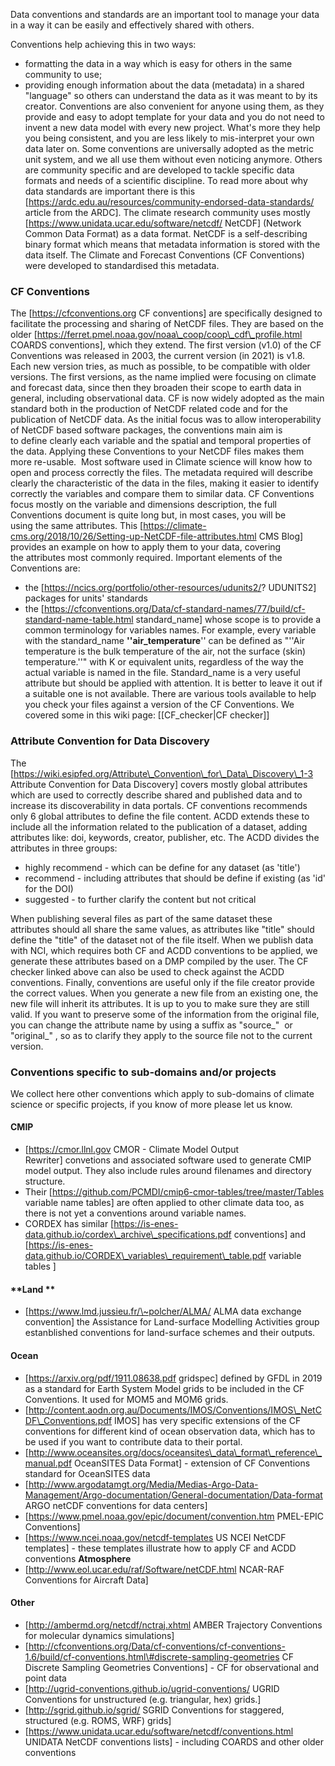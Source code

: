 Data conventions and standards are an important tool to manage your data
in a way it can be easily and effectively shared with others.

Conventions help achieving this in two ways: 
* formatting the data in a
way which is easy for others in the same community to use; 
* providing enough information about the data (metadata) in a shared "language" so
others can understand the data as it was meant to by its creator.
Conventions are also convenient for anyone using them, as they provide
and easy to adopt template for your data and you do not need to invent a
new data model with every new project. What's more they help you being
consistent, and you are less likely to mis-interpret your own data later
on. Some conventions are universally adopted as the metric unit system,
and we all use them without even noticing anymore. Others are community
specific and are developed to tackle specific data formats and needs of
a scientific discipline. To read more about why data standards are
important there is this [https://ardc.edu.au/resources/community-endorsed-data-standards/
article from the ARDC]. The climate research community uses mostly [https://www.unidata.ucar.edu/software/netcdf/ NetCDF] (Network Common
Data Format) as a data format. NetCDF is a self-describing binary format
which means that metadata information is stored with the data
itself. The Climate and Forecast Conventions (CF Conventions) were
developed to standardised this metadata. 

### **CF Conventions**
The [https://cfconventions.org CF conventions] are specifically designed
to facilitate the processing and sharing of NetCDF files. They are based
on the older [https://ferret.pmel.noaa.gov/noaa\_coop/coop\_cdf\_profile.html
COARDS conventions], which they extend. The first version (v1.0) of the
CF Conventions was released in 2003, the current version (in 2021) is
v1.8. Each new version tries, as much as possible, to be compatible with
older versions. The first versions, as the name implied were focusing on
climate and forecast data, since then they broaden their scope to earth
data in general, including observational data. CF is now widely adopted
as the main standard both in the production of NetCDF related code and
for the publication of NetCDF data. As the initial focus was to allow
interoperability of NetCDF based software packages, the conventions main
aim is to define clearly each variable and the spatial and temporal
properties of the data. Applying these Conventions to your NetCDF files
makes them more re-usable.  Most software used in Climate science will
know how to open and process correctly the files. The metadata
required will describe clearly the characteristic of the data in the
files, making it easier to identify correctly the variables and compare
them to similar data. CF Conventions focus mostly on the variable and
dimensions description, the full Conventions document is quite long but,
in most cases, you will be using the same attributes. This [https://climate-cms.org/2018/10/26/Setting-up-NetCDF-file-attributes.html CMS Blog] provides an example on how to apply them to your data,
covering the attributes most commonly required. Important elements of
the Conventions are: 
* the [https://ncics.org/portfolio/other-resources/udunits2/? UDUNITS2]
packages for units' standards 
* the [https://cfconventions.org/Data/cf-standard-names/77/build/cf-standard-name-table.html
standard\_name] whose scope is to provide a common terminology for
variables names. For example, every variable with the standard\_name
**''air\_temperature**'' can be defined as "''Air temperature is the
bulk temperature of the air, not the surface (skin) temperature.''" with
K or equivalent units, regardless of the way the actual variable is
named in the file. Standard\_name is a very useful attribute but should
be applied with attention. It is better to leave it out if a suitable
one is not available. There are various tools available to help you
check your files against a version of the CF Conventions. We covered
some in this wiki page: \[\[CF\_checker|CF checker]]   

### **Attribute Convention for Data Discovery**
The [https://wiki.esipfed.org/Attribute\_Convention\_for\_Data\_Discovery\_1-3
Attribute Convention for Data Discovery] covers mostly global
attributes which are used to correctly describe shared and published
data and to increase its discoverability in data portals. CF conventions
recommends only 6 global attributes to define the file content. ACDD
extends these to include all the information related to the publication
of a dataset, adding attributes like: doi, keywords, creator, publisher,
etc. The ACDD divides the attributes in three groups: 
* highly recommend - which can be define for any dataset (as 'title') 
* recommend - including attributes that should be define if existing (as
'id' for the DOI) 
* suggested - to further clarify the content but not critical 

When publishing several files as part of the same dataset these
attributes should all share the same values, as attributes like "title"
should define the "title" of the dataset not of the file itself. When we
publish data with NCI, which requires both CF and ACDD conventions to be
applied, we generate these attributes based on a DMP compiled by the
user. The CF checker linked above can also be used to check against the
ACDD conventions. Finally, conventions are useful only if the file
creator provide the correct values. When you generate a new file from an
existing one, the new file will inherit its attributes. It is up to you
to make sure they are still valid. If you want to preserve some of the
information from the original file, you can change the attribute name by
using a suffix as "source\_"  or "original\_" , so as to clarify they
apply to the source file not to the current version.

### **Conventions specific to sub-domains and/or projects**
We collect here other conventions which apply to sub-domains of climate science or specific
projects, if you know of more please let us know. 

#### **CMIP**
* [https://cmor.llnl.gov CMOR - Climate Model Output
Rewriter] convetions and associated software used to generate CMIP
model output. They also include rules around filenames and directory
structure. 
* Their [https://github.com/PCMDI/cmip6-cmor-tables/tree/master/Tables variable
name tables] are often applied to other climate data too, as there is
not yet a conventions around variable names.  
* CORDEX has similar [https://is-enes-data.github.io/cordex\_archive\_specifications.pdf
conventions] and [https://is-enes-data.github.io/CORDEX\_variables\_requirement\_table.pdf
variable tables ]

#### **Land ** 
* [https://www.lmd.jussieu.fr/\~polcher/ALMA/ ALMA data exchange
convention] the Assistance for Land-surface Modelling Activities group
estanblished conventions for land-surface schemes and their outputs.

#### **Ocean** 
* [https://arxiv.org/pdf/1911.08638.pdf
gridspec] defined by GFDL in 2019 as a standard for Earth System Model
grids to be included in the CF Conventions. It used for MOM5 and MOM6
grids. 
* [http://content.aodn.org.au/Documents/IMOS/Conventions/IMOS\_NetCDF\_Conventions.pdf
IMOS] has very specific extensions of the CF conventions for different
kind of ocean observation data, which has to be used if you want to
contribute data to their portal. 
* [http://www.oceansites.org/docs/oceansites\_data\_format\_reference\_manual.pdf
OceanSITES Data Format] - extension of CF Conventions standard for
OceanSITES data 
* [http://www.argodatamgt.org/Media/Medias-Argo-Data-Management/Argo-documentation/General-documentation/Data-format
ARGO netCDF conventions for data centers] 
* [https://www.pmel.noaa.gov/epic/document/convention.htm PMEL-EPIC
Conventions] 
* [https://www.ncei.noaa.gov/netcdf-templates US
NCEI NetCDF templates] - these templates illustrate how to apply CF and
ACDD conventions **Atmosphere** 
* [http://www.eol.ucar.edu/raf/Software/netCDF.html NCAR-RAF Conventions
for Aircraft Data] 

#### **Other** 
* [http://ambermd.org/netcdf/nctraj.xhtml AMBER Trajectory Conventions
for molecular dynamics simulations] 
* [http://cfconventions.org/Data/cf-conventions/cf-conventions-1.6/build/cf-conventions.html\#discrete-sampling-geometries
CF Discrete Sampling Geometries Conventions] - CF for observational and
point data 
* [http://ugrid-conventions.github.io/ugrid-conventions/
UGRID Conventions for unstructured (e.g. triangular, hex) grids.] 
* [http://sgrid.github.io/sgrid/ SGRID Conventions for staggered,
structured (e.g. ROMS, WRF) grids] 
* [https://www.unidata.ucar.edu/software/netcdf/conventions.html
UNIDATA NetCDF conventions lists] - including COARDS and other older
conventions
